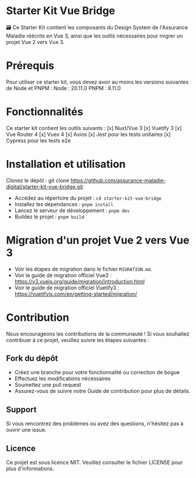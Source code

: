 # Starter Kit Vue Bridge

🗃️ Ce Starter Kit contient les composants du Design System de l'Assurance Maladie réécrits en Vue 3, ainsi que les outils nécessaires pour migrer un projet Vue 2 vers Vue 3.

# Prérequis

Pour utiliser ce starter kit, vous devez avoir au moins les versions suivantes de Node et PNPM :
Node : 20.11.0
PNPM : 8.11.0

# Fonctionnalités

Ce starter kit contient les outils suivants :
[x] Nuxt/Vue 3
[x] Vuetify 3
[x] Vue Router 4
[x] Vuex 4
[x] Axios
[x] Jest pour les tests unitaires
[x] Cypress pour les tests e2e

# Installation et utilisation

Clonez le dépôt : git clone https://github.com/assurance-maladie-digital/starter-kit-vue-bridge.git

- Accédez au répertoire du projet : `cd starter-kit-vue-bridge`
- Installez les dépendances : `pnpm install`
- Lancez le serveur de développement : `pnpm dev`
- Buildez le projet : `pnpm build`

# Migration d'un projet Vue 2 vers Vue 3

- Voir les étapes de migration dans le fichier `MIGRATION.md`.
- Voir le guide de migration officiel Vue3 : https://v3.vuejs.org/guide/migration/introduction.html
- Voir le guide de migration officiel Vuetify3 : https://vuetifyjs.com/en/getting-started/migration/

# Contribution

Nous encourageons les contributions de la communauté ! Si vous souhaitez contribuer à ce projet, veuillez suivre les étapes suivantes :

## Fork du dépôt

- Créez une branche pour votre fonctionnalité ou correction de bogue
- Effectuez les modifications nécessaires
- Soumettez une pull request
- Assurez-vous de suivre notre Guide de contribution pour plus de détails.

## Support

Si vous rencontrez des problèmes ou avez des questions, n'hésitez pas à ouvrir une issue.

## Licence

Ce projet est sous licence MIT. Veuillez consulter le fichier LICENSE pour plus d'informations.
